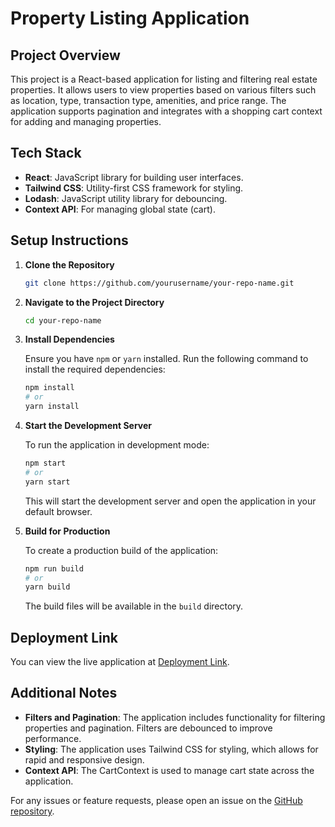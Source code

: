 # Property Listing Application

## Project Overview

This project is a React-based application for listing and filtering real estate properties. It allows users to view properties based on various filters such as location, type, transaction type, amenities, and price range. The application supports pagination and integrates with a shopping cart context for adding and managing properties.

## Tech Stack

- **React**: JavaScript library for building user interfaces.
- **Tailwind CSS**: Utility-first CSS framework for styling.
- **Lodash**: JavaScript utility library for debouncing.
- **Context API**: For managing global state (cart).

## Setup Instructions

1. **Clone the Repository**

   ```bash
   git clone https://github.com/yourusername/your-repo-name.git
   ```

2. **Navigate to the Project Directory**

   ```bash
   cd your-repo-name
   ```

3. **Install Dependencies**

   Ensure you have `npm` or `yarn` installed. Run the following command to install the required dependencies:

   ```bash
   npm install
   # or
   yarn install
   ```

4. **Start the Development Server**

   To run the application in development mode:

   ```bash
   npm start
   # or
   yarn start
   ```

   This will start the development server and open the application in your default browser.

5. **Build for Production**

   To create a production build of the application:

   ```bash
   npm run build
   # or
   yarn build
   ```

   The build files will be available in the `build` directory.

## Deployment Link

You can view the live application at [Deployment Link](https://your-deployment-url.com).

## Additional Notes

- **Filters and Pagination**: The application includes functionality for filtering properties and pagination. Filters are debounced to improve performance.
- **Styling**: The application uses Tailwind CSS for styling, which allows for rapid and responsive design.
- **Context API**: The CartContext is used to manage cart state across the application.

For any issues or feature requests, please open an issue on the [GitHub repository](https://github.com/yourusername/your-repo-name/issues).
